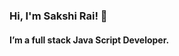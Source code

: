 ### Hi, I'm Sakshi Rai! 👋 

#### I’m a full stack Java Script Developer.
<!--
Here are some ideas to get you started:

- 🔭 I’m currently working on ...
- 🌱 I’m currently learning full stack Javascript web development 
- 👯 I’m looking to collaborate on ..
- 🤔 I’m looking for help with ...
- 💬 Ask me about ...
- 📫 How to reach me: ...
- 😄 Pronouns: She/Her
- ⚡ Fun fact: 
-->
